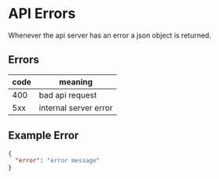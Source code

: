 # API Errors
Whenever the api server has an error a json object is returned.

## Errors
| code | meaning |
|---|---|
| 400 | bad api request |
| 5xx | internal server error |

## Example Error

```json
{
  "error": "error message"
}
```